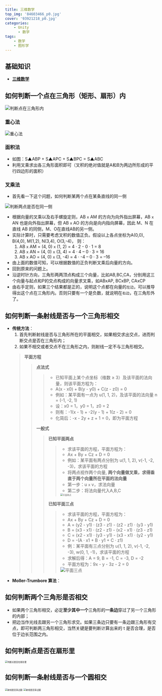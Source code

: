 ```yaml
---
title: 三维数学
top_img: '84603466_p0.jpg'
cover: '93921218_p0.jpg'
categories: 
    - Unity
      - 数学
tags: 
    - 数学
    - 图形学
---
```


## 基础知识

* **[三维数学](https://sleepyloser.github.io/2024/08/31/Unity/Graphics/Three_Dimensional_Mathematics/ThreeDimensionalMathematics/)**

## 如何判断一个点在三角形（矩形、扇形）内

<img src="判断点在三角形内.png" alt="判断点在三角形内" style="zoom:100%;">

### 重心法

<img src="重心法.jpg" alt="重心法" style="zoom:100%;">

### 面积法

* 如图：S▲ABP + S▲APC + S▲BPC = S▲ABC
* 利用叉乘求出各三角形面积即可（叉积的绝对值就是A和B为两边所形成的平行四边形的面积）

### 叉乘法

* 首先看一下这个问题，如何判断某两个点在某条直线的同一侧

<img src="判断两点是否在同一侧.png" alt="判断两点是否在同一侧" style="zoom:100%;">

* 根据向量的叉乘以及右手螺旋定则，AB `x` AM 的方向为向外指出屏幕，AB `x` AN 也是向外指出屏幕，但 AB `x` AO 的方向是向内指向屏幕，因此 M、N 在直线 AB 的同侧，M、O在直线AB的另一侧。
* 实际计算时，只需要考虑叉积的数值正负。假设以上各点坐标为A(0,0), B(4,0), M(1,2), N(3,4), O(3,-4)， 则：
  1. AB `x` AM = (4, 0) `x` (1, 2) = 4 · 2 - 0 · 1 = 8
  2. AB `x` AN = (4, 0) `x` (3, 4) = 4 · 4 – 0 · 3 = 16
  3. AB `x` AO = (4, 0) `x` (3, -4) = 4 · -4 – 0 · 3 = –16
* 由上面的数值可知，可以根据数值的正负判断叉乘后向量的方向。
* 回到原来的问题上。
* 沿逆时针方向，三角形两两顶点构成三个向量，比如AB,BC,CA，分别用这三个向量与起点和P的交点构成的向量求叉乘，如ABxAP, BCxBP, CAxCP
* 由右手定则，如果三个结果都是正的，说明这个点都在向量的`左边`，可以推导得出这个点在三角形内。否则只要有一个是负数，就说明在`右边`，在三角形外了。

## 如何判断一条射线是否与一个三角形相交

* **传统方法**：
  1. 首先判断射线是否与三角形所在的平面相交，如果相交求出交点，进而判断交点是否在三角形内；
  2. 如果不相交或者交点不在三角形之内，则射线一定不与三角形相交。
  > **平面方程**
  >
  > > **点法式**
  > >
  > > > * 已知平面上某个点坐标（维数 ≥ 3）及该平面的法向量，则该平面方程为：
  > > > * A(x - x0) + B(y - y0) + C(z - z0) = 0
  > > > * 例如：某平面有一点为 u(1, 1, 2)，及该平面的法向量 n = (-1, -2, 1)
  > > > * 设：x0 = 1，y0 = 1，z0 = 2
  > > > * 则有：-1(x - 1) + -2(y - 1) + 1(z - 2) = 0
  > > > * 化简后：-x - 2y + z + 1 = 0，即为平面方程
  > >
  > > **一般式**
  > >
  > > > **已知平面两点**
  > > >
  > > > > * 求该平面的方程，平面方程为：
  > > > > * Ax + By + Cz + D = 0
  > > > > * 例如：某平面有两点分别为 u(1, 1, 2), v(-1, -2, -3)，求该平面的方程
  > > > > * 将两点视作两个向量, **两个向量做叉乘，求得垂直于两个向量所在平面的法向量**
  > > > > * 第一步：u `x` v，求法向量
  > > > > * 第二步：将法向量代入A,B,C
  > > > > <img src="平面两点.png" alt="平面两点" style="zoom:50%;">
  > > >
  > > > **已知平面三点**
  > > > > * 求该平面的方程，平面方程为：
  > > > > * Ax + By + Cz + D = 0
  > > > > * A = (y2 - y1) · (z3 - z1) - (z2 - z1) · (y3 - y1)
  > > > > * B = (x3 - x1) · (z2 - z1) - (x2 - x1) · (z3 - z1)
  > > > > * C = (x2 - x1) · (y3 - y1) - (x3 - x1) · (y2 - y1)
  > > > > * D = -(A · x1 + B · y1 + C · z1)
  > > > > * 例：某平面有三点分别为 u(1, 1, 2), v(-1, -2, -3), w(0, 1, -1)，求该平面的方程
  > > > > * 求解后得：A = 9, B = -1, C = -3, D = -2
  > > > > * 平面方程为：9x - y - 3z - 2 = 0
  > > > > <img src="平面三点.png" alt="平面三点" style="zoom:100%;">
* **Moller-Trumbore 算法**：

## 如何判断两个三角形是否相交

* 如果两个三角形相交，必定**至少其中一个**三角形的**一条边**穿过了另一个三角形的内部；
* 把边当作光线去跟另一个三角形求交。如果三条边只要有一条边跟三角形有交点，即可判断两三角形相交，当然关键是要判断计算出来的 t 是否合理，是否位于边长范围之内。

## 如何判断点是否在扇形里

<img src="判断点是否在扇形里.jpg" alt="判断点是否在扇形里" style="zoom:50%;">

## 如何判断一条射线是否与一个圆相交

<img src="射线是否穿过圆.jpg" alt="射线是否穿过圆" style="zoom:50%;">
<img src="射线是否穿过圆(2).jpg" alt="射线是否穿过圆" style="zoom:50%;">
